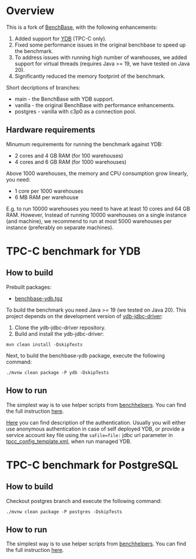 # Overview

This is a fork of [BenchBase](https://github.com/cmu-db/benchbase), with the following enhancements:
1. Added support for [YDB](https://ydb.tech) (TPC-C only).
2. Fixed some performance issues in the original benchbase to speed up the benchmark.
3. To address issues with running high number of warehouses, we added support for virtual threads (requires Java >= 19, we have tested on Java 20).
4. Significantly reduced the memory footprint of the benchmark.

Short decriptions of branches:
* main - the BenchBase with YDB support.
* vanilla - the original BenchBase with performance enhancements.
* postgres - vanilla with c3p0 as a connection pool.

## Hardware requirements

Minumum requirements for running the benchmark against YDB:
* 2 cores and 4 GB RAM (for 100 warehouses)
* 4 cores and 6 GB RAM (for 1000 warehouses)

Above 1000 warehouses, the memory and CPU consumption grow linearly, you need:
* 1 core per 1000 warehouses
* 6 MB RAM per warehouse

E.g. to run 10000 warehouses you need to have at least 10 cores and 64 GB RAM. However, Instead of running 10000 warehouses on a single instance (and machine), we recommend to run at most 5000 warehouses per instance (preferably on separate machines).

# TPC-C benchmark for YDB

## How to build

Prebuilt packages:
* [benchbase-ydb.tgz](https://storage.yandexcloud.net/ydb-benchmark-builds/benchbase-ydb.tgz)

To build the benchmark you need Java >= 19 (we tested on Java 20). This project depends on the development version of [ydb-jdbc-driver](https://github.com/ydb-platform/ydb-jdbc-driver):
1. Clone the ydb-jdbc-driver repository.
2. Build and install the ydb-jdbc-driver:
```
mvn clean install -DskipTests
```

Next, to build the benchbase-ydb package, execute the following command:
```
./mvnw clean package -P ydb -DskipTests
```

## How to run

The simplest way is to use helper scripts from [benchhelpers](https://github.com/ydb-platform/benchhelpers/tpcc/ydb). You can find the full instruction [here](https://github.com/ydb-platform/benchhelpers/blob/main/tpcc/ydb/README.md).

[Here](https://github.com/ydb-platform/ydb-jdbc-driver/#authentication-modes) you can find description of the authentication. Usually you will either use anonymous authentication in case of self deployed YDB, or provide a service account key file using the `saFile=file:` jdbc url parameter in [tpcc_config_template.xml](https://github.com/ydb-platform/benchhelpers/blob/108cb4ca3efc89dee7866b4bb8fca1a59ad265a8/tpcc/ydb/tpcc_config_template.xml#L7), when run managed YDB.

# TPC-C benchmark for PostgreSQL

## How to build

Checkout postgres branch and execute the following command:
```
./mvnw clean package -P postgres -DskipTests
```

## How to run

The simplest way is to use helper scripts from [benchhelpers](https://github.com/ydb-platform/benchhelpers/tpcc/postgres). You can find the full instruction [here](https://github.com/ydb-platform/benchhelpers/blob/main/tpcc/postgres/README.md).